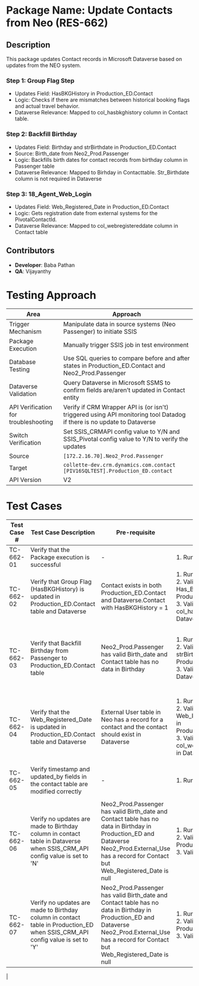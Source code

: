 # Package Name: Update Contacts from Neo (RES-662)
## Description 
This package updates Contact records in Microsoft Dataverse based on updates from the NEO system.
### Step 1: Group Flag Step
- Updates Field: HasBKGHistory in Production_ED.Contact
- Logic: Checks if there are mismatches between historical booking flags and actual travel behavior.
- Dataverse Relevance:  Mapped to col_hasbkghistory column in Contact table.
### Step 2: Backfill Birthday
- Updates Field: Birthday and strBirthdate in Production_ED.Contact
- Source: Birth_date from Neo2_Prod.Passenger
- Logic: Backfills birth dates for contact records from birthday column in Passenger table 
- Dataverse Relevance:  Mapped to Birhday in Contacttable. Str_Birthdate column is not required in Dataverse
### Step 3: 18_Agent_Web_Login
- Updates Field: Web_Registered_Date in Production_ED.Contact
- Logic: Gets registration date from external systems for the PivotalContactId.
- Dataverse Relevance: Mapped to col_webregistereddate column in Contact table
## Contributors

- **Developer**: Baba Pathan  
- **QA**: Vijayanthy

# Testing Approach 

| **Area**                          | **Approach**                                                                                                                                     |
|----------------------------------|-----------------------------------------------------------------------------------------------------------------------|
| Trigger Mechanism                | Manipulate data in source systems (Neo Passenger) to initiate SSIS                                                    |
| Package Execution                | Manually trigger SSIS job in test environment                                                                         |
| Database Testing                 | Use SQL queries to compare before and after states in Production_ED.Contact and Neo2_Prod.Passenger                   |
| Dataverse Validation             | Query Dataverse in Microsoft SSMS to confirm fields are/aren’t updated in Contact entity                              |
| API Verification for troubleshooting | Verify if CRM Wrapper API is (or isn't) triggered using API monitoring tool Datadog if there is no update to Dataverse                          |
| Switch Verification              | Set SSIS_CRMAPI config value to Y/N and SSIS_Pivotal config value to Y/N to verify the updates                                                  |
| Source                           | `[172.2.16.70].Neo2_Prod.Passenger`                                                                                                              |
| Target                           | `collette-dev.crm.dynamics.com.contact`<br>`[PIV16SQLTEST].Production_ED.contact`                                                              |
| API Version                      | V2         

# Test Cases 

| **Test Case #** | **Test Case Description** | **Pre-requisite** | **Test Steps** | **Test Data** | **Expected Result** | **Actual Result** | **Status** | **Notes** |
|-----------------|---------------------------|--------------------|----------------|----------------|----------------------|-------------------|------------|-----------|
| TC-662-01   | Verify that the Package execution is successful | - | 1. Run SSIS package | - | Package should be executed successfully with no errors | Package execution is success | Pass | - |
| TC-662-02 | Verify that Group Flag (HasBKGHistory) is updated in Production_ED.Contact table and Dataverse | Contact exists in both Production_ED.Contact and Dataverse.Contact with HasBKGHistory = 1 | 1. Run package<br>2. Validate Has_Bkg_History in Production_ED.Contact<br>3. Validate col_hasbkgHistory in Dataverse.contact | `0x00000000000727DA` | Package updates Has_Bkg_History to 0 in Production_ED and Dataverse | Has_Bkg_History in Production_ED.Contact updated to 0, so is col_hasbkgHistory in Dataverse.contact | Pass | Execute query to update Has_Bkg_History of a contact to 1 |
| TC-662-03 | Verify that Backfill Birthday from Passenger to Production_ED.Contact table | Neo2_Prod.Passenger has valid Birth_date and Contact table has no data in Birthday | 1. Run package<br>2. Validate Birthday, strBirthdate in Production_ED.Contact<br>3. Validate Birthday in Dataverse | `0x020000000009D6` | Birthday in Production_ED.Contact and Birthday in Dataverse.Contact should be updated | Birthday in Production_ED.Contact is updated and Birthday field in Dataverse.Contact is updated | Pass | To verify this test case, a contact is picked which exists in both Dataverse and Pivotal Production with Birthday null. Add booking to the contact and modify Birthday in Passenger screen. |
| TC-662-04 | Verify that the Web_Registered_Date is updated in Production_ED.Contact table and Dataverse | External User table in Neo has a record for a contact and the contact should exist in Dataverse | 1. Run package<br>2. Validate Web_Registered_Date in Production_ED.Contact<br>3. Validate col_webregistereddate in Dataverse.contact | `0x010D90000000424`<br>`0x00000000006CFA06`<br>`0x0000000006CC18C`<br>`0x0000000006CD204` | Package updates Web_Registered_Date for the contact with the Neo2_Prod.External_Use t.create_date in Production_ED.Contact and col_webregistereddate in Dataverse.contact | Web_Registered_Date in Production_ED.Contact updated and so is col_webregistereddate in Dataverse.contact | Pass | col_webregistereddate updated in contact table for the four contact records |
| TC-662-05 | Verify timestamp and updated_by fields in the contact table are modified correctly | - | 1. Run SSIS package |  `0x00000000000727DA`<br>`0x020000000009D6`<br>`0x010D90000000424`<br>`0x00000000006CFA06`<br>`0x0000000006CC18C`<br>`0x0000000006CD204` | Updated records should reflect new timestamp and user | Updated records reflect new timestamp and user | Pass | - |
| TC-662-06 | Verify no updates are made to Birthday column in contact table in Dataverse when SSIS_CRM_API config value is set to 'N' | Neo2_Prod.Passenger has valid Birth_date and Contact table has no data in Birthday in Production_ED and Dataverse<br>Neo2_Prod.External_Use has a record for Contact but Web_Registered_Date is null | 1. Run package<br>2. Validate Production_ED.Contact<br>3. Validate Dataverse | - | Birthday and Web_Registered_Date columns in Production_ED.Contact table updated but no update to Birthday and col_webregistereddate columns in Dataverse.contact | As expected | Pass | - |
| TC-662-07 | Verify no updates are made to Birthday column in contact table in Production_ED when SSIS_CRM_API config value is set to 'Y' | Neo2_Prod.Passenger has valid Birth_date and Contact table has no data in Birthday in Production_ED and Dataverse<br>Neo2_Prod.External_Use has a record for Contact but Web_Registered_Date is null | 1. Run package<br>2. Validate Production_ED.Contact<br>3. Validate Dataverse | - | Birthday and Web_Registered_Date columns in Production_ED.Contact table not updated but col_webregistereddate in Dataverse.Contact was updated | Birthday in Production_ED is not updated<br>Birthday in Dynamics is updated | Pass | - |
|


